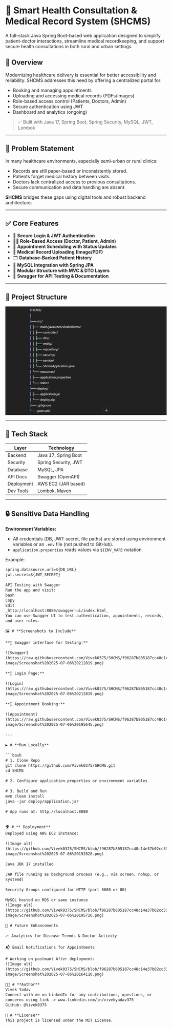 # 🏥 Smart Health Consultation & Medical Record System (SHCMS)

A full-stack Java Spring Boot-based web application designed to simplify patient-doctor interactions, streamline medical recordkeeping, and support secure health consultations in both rural and urban settings.

## 📌 Overview

Modernizing healthcare delivery is essential for better accessibility and reliability. SHCMS addresses this need by offering a centralized portal for:

- Booking and managing appointments
- Uploading and accessing medical records (PDFs/Images)
- Role-based access control (Patients, Doctors, Admin)
- Secure authentication using JWT
- Dashboard and analytics (ongoing)

> ✅ Built with Java 17, Spring Boot, Spring Security, MySQL, JWT, Lombok

---

## 🎯 Problem Statement

In many healthcare environments, especially semi-urban or rural clinics:

- Records are still paper-based or inconsistently stored.
- Patients forget medical history between visits.
- Doctors lack centralized access to previous consultations.
- Secure communication and data handling are absent.

**SHCMS** bridges these gaps using digital tools and robust backend architecture.

---

## ✅ Core Features

- 🔐 **Secure Login & JWT Authentication**
- 🧑‍⚕️ **Role-Based Access (Doctor, Patient, Admin)**
- 📅 **Appointment Scheduling with Status Updates**
- 📂 **Medical Record Uploading (Image/PDF)**
- 🗂️ **Database-Backed Patient History**
- 💾 **MySQL Integration with Spring JPA**
- 🧱 **Modular Structure with MVC & DTO Layers**
- 🧪 **Swagger for API Testing & Documentation**

---

## 📁 Project Structure

![Image alt](https://github.com/Vivek0375/SHCMS/blob/9d5349fb37e34577a06aeebe4ab6162561020460/shcms-image/Screenshot%202025-07-07%20165439.png)

---

## 🚀 Tech Stack

| Layer         | Technology              |
|---------------|--------------------------|
| Backend       | Java 17, Spring Boot     |
| Security      | Spring Security, JWT     |
| Database      | MySQL, JPA               |
| API Docs      | Swagger (OpenAPI)        |
| Deployment    | AWS EC2 (JAR based)      |
| Dev Tools     | Lombok, Maven            |

---

## 🔒 Sensitive Data Handling

**Environment Variables:**
- All credentials (DB, JWT secret, file paths) are stored using environment variables or an `.env` file (not pushed to GitHub).
- `application.properties` reads values via `${ENV_VAR}` notation.

Example:
```properties
spring.datasource.url=${DB_URL}
jwt.secret=${JWT_SECRET}

API Testing with Swagger
Run the app and visit:
bash
Copy
Edit
_http://localhost:8080/swagger-ui/index.html_
You can use Swagger UI to test authentication, appointments, records, and user roles.

🖼️ # **Screenshots to Include**

**🔧 Swagger interface for testing:**

![Swagger](https://raw.githubusercontent.com/Vivek0375/SHCMS/f96287b805187cc48c14e37b02cc3365bbf7b69b/shcms-image/Screenshot%202025-07-06%20212819.png)

**🔐 Login Page:**

![Login](https://raw.githubusercontent.com/Vivek0375/SHCMS/f96287b805187cc48c14e37b02cc3365bbf7b69b/shcms-image/Screenshot%202025-07-06%20212819.png)

**📅 Appointment Booking:**

![Appointment](https://raw.githubusercontent.com/Vivek0375/SHCMS/f96287b805187cc48c14e37b02cc3365bbf7b69b/shcms-image/Screenshot%202025-07-06%20195645.png)

---

▶️ # **Run Locally**

```bash
# 1. Clone Repo
git clone https://github.com/Vivek0375/SHCMS.git
cd SHCMS

# 2. Configure application.properties or environment variables

# 3. Build and Run
mvn clean install
java -jar deploy/application.jar

# App runs at: http://localhost:8080


🌍 # ** Deployment**
Deployed using AWS EC2 instance:

![Image alt](https://github.com/Vivek0375/SHCMS/blob/f96287b805187cc48c14e37b02cc3365bbf7b69b/shcms-image/Screenshot%202025-07-06%20192828.png)

Java JDK 17 installed

JAR file running as background process (e.g., via screen, nohup, or systemd)

Security Groups configured for HTTP (port 8080 or 80)

MySQL hosted on RDS or same instance
![Image alt](https://github.com/Vivek0375/SHCMS/blob/f96287b805187cc48c14e37b02cc3365bbf7b69b/shcms-image/Screenshot%202025-07-06%20195726.png)

🧠 # Future Enhancements

📈 Analytics for Disease Trends & Doctor Activity

📬 Email Notifications for Appointments

# Working on postmant After deployment:
![Image alt](https://github.com/Vivek0375/SHCMS/blob/f96287b805187cc48c14e37b02cc3365bbf7b69b/shcms-image/Screenshot%202025-07-06%20164110.png)

🧑‍💻 # **Author**
Vivek Yadav
Connect with me on LinkedIn for any contributions, questions, or concerns using link -> www.linkedin.com/in/vivekyadav375
GitHub: @Vivek0375

📜 # **License**
This project is licensed under the MIT License.



